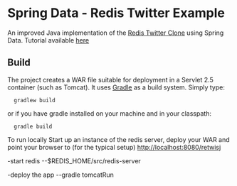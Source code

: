 Spring Data - Redis Twitter Example
===================================

An improved Java implementation of the [Redis Twitter Clone](http://redis.io/topics/twitter-clone) using Spring Data. Tutorial available [here](http://static.springsource.org/spring-data/data-keyvalue/examples/retwisj/current/)


Build
-----
The project creates a WAR file suitable for deployment in a Servlet 2.5 container (such as Tomcat). It uses [Gradle](http://gradle.org/) as a build system.
Simply type:

      gradlew build

or if you have gradle installed on your machine and in your classpath:

      gradle build

To run locally
Start up an instance of the redis server, deploy your WAR and point your browser to (for the typical setup) [http://localhost:8080/retwisj](http://localhost:8080/retwisj)

-start redis
--$REDIS_HOME/src/redis-server

-deploy the app
--gradle tomcatRun
